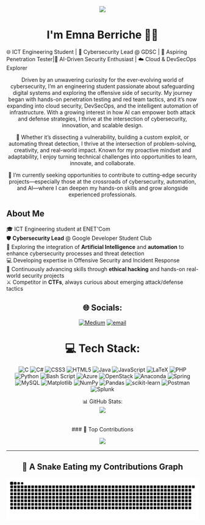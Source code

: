 <p align="center" >                          
<img src="https://readme-typing-svg.herokuapp.com/?lines=Hello,+World+!&center=true&size=30">                                                       
  </p>                                                                                                            
<h1 align="center"> I'm Emna Berriche 👋🏽 </h1>                                             
  🌐 ICT Engineering Student | 🔐 Cybersecurity Lead @ GDSC | 🚀 Aspiring Penetration Tester|🤖 AI-Driven Security Enthusiast | ☁️ Cloud & DevSecOps Explorer 
<div align="center">                                               
   
Driven by an unwavering curiosity for the ever-evolving world of cybersecurity, I’m an engineering student passionate about safeguarding digital systems and exploring the offensive side of security. My journey began with hands-on penetration testing and red team tactics, and it’s now expanding into cloud security, DevSecOps, and the intelligent automation of infrastructure. With a growing interest in how AI can empower both attack and defense strategies, I thrive at the intersection of cybersecurity, innovation, and scalable design.

🔎 Whether it’s dissecting a vulnerability, building a custom exploit, or automating threat detection, I thrive at the intersection of problem-solving, creativity, and real-world impact. Known for my proactive mindset and adaptability, I enjoy turning technical challenges into opportunities to learn, innovate, and collaborate.

🎯 I’m currently seeking opportunities to contribute to cutting-edge security projects—especially those at the crossroads of cybersecurity, automation, and AI—where I can deepen my hands-on skills and grow alongside experienced professionals.



<div style="text-align: left;">

## About Me

🎓 ICT Engineering student at ENET'Com  
🛡️ <strong>Cybersecurity Lead</strong> @ Google Developer Student Club  
🤖 Exploring the integration of <strong>Artificial Intelligence</strong> and <strong>automation</strong> to enhance cybersecurity processes and threat detection  
💻 Developing expertise in Offensive Security and Incident Response  
🧠 Continuously advancing skills through <strong>ethical hacking</strong> and hands-on real-world security projects  
⚔️ Competitor in <strong>CTFs</strong>, always curious about emerging attack/defense tactics  

</div>




## 🌐 Socials:
[![Medium](https://img.shields.io/badge/Medium-12100E?logo=medium&logoColor=white)](https://medium.com/@https://medium.com/@emnaberriche) [![email](https://img.shields.io/badge/Email-D14836?logo=gmail&logoColor=white)](mailto:emnaberrichelpbt@gmail.com) 

# 💻 Tech Stack:
![C](https://img.shields.io/badge/c-%2300599C.svg?style=for-the-badge&logo=c&logoColor=white) ![C#](https://img.shields.io/badge/c%23-%23239120.svg?style=for-the-badge&logo=csharp&logoColor=white) ![CSS3](https://img.shields.io/badge/css3-%231572B6.svg?style=for-the-badge&logo=css3&logoColor=white) ![HTML5](https://img.shields.io/badge/html5-%23E34F26.svg?style=for-the-badge&logo=html5&logoColor=white) ![Java](https://img.shields.io/badge/java-%23ED8B00.svg?style=for-the-badge&logo=openjdk&logoColor=white) ![JavaScript](https://img.shields.io/badge/javascript-%23323330.svg?style=for-the-badge&logo=javascript&logoColor=%23F7DF1E) ![LaTeX](https://img.shields.io/badge/latex-%23008080.svg?style=for-the-badge&logo=latex&logoColor=white) ![PHP](https://img.shields.io/badge/php-%23777BB4.svg?style=for-the-badge&logo=php&logoColor=white) ![Python](https://img.shields.io/badge/python-3670A0?style=for-the-badge&logo=python&logoColor=ffdd54) ![Bash Script](https://img.shields.io/badge/bash_script-%23121011.svg?style=for-the-badge&logo=gnu-bash&logoColor=white) ![Azure](https://img.shields.io/badge/azure-%230072C6.svg?style=for-the-badge&logo=microsoftazure&logoColor=white) ![OpenStack](https://img.shields.io/badge/Openstack-%23f01742.svg?style=for-the-badge&logo=openstack&logoColor=white) ![Anaconda](https://img.shields.io/badge/Anaconda-%2344A833.svg?style=for-the-badge&logo=anaconda&logoColor=white) ![Spring](https://img.shields.io/badge/spring-%236DB33F.svg?style=for-the-badge&logo=spring&logoColor=white) ![MySQL](https://img.shields.io/badge/mysql-4479A1.svg?style=for-the-badge&logo=mysql&logoColor=white) ![Matplotlib](https://img.shields.io/badge/Matplotlib-%23ffffff.svg?style=for-the-badge&logo=Matplotlib&logoColor=black) ![NumPy](https://img.shields.io/badge/numpy-%23013243.svg?style=for-the-badge&logo=numpy&logoColor=white) ![Pandas](https://img.shields.io/badge/pandas-%23150458.svg?style=for-the-badge&logo=pandas&logoColor=white) ![scikit-learn](https://img.shields.io/badge/scikit--learn-%23F7931E.svg?style=for-the-badge&logo=scikit-learn&logoColor=white) ![Postman](https://img.shields.io/badge/Postman-FF6C37?style=for-the-badge&logo=postman&logoColor=white) ![Splunk](https://img.shields.io/badge/splunk-%23000000.svg?style=for-the-badge&logo=splunk&logoColor=white)

 📊 GitHub Stats:<br/>
![](https://github-readme-streak-stats.herokuapp.com/?user=EmnaBerriche&theme=dark&hide_border=false)<br/>


<br/>
### 📌 Top Contributions
<br/>
<p align="center">
  <img src="https://github-contributor-stats.vercel.app/api?username=EmnaBerriche&limit=5&theme=dark&combine_all_yearly_contributions=true"/>
</p>

---








## 🐍 A Snake Eating my Contributions Graph
	
<p align = "center">
	<img src = "https://github.com/7oSkaaa/7oSkaaa/blob/output/github-contribution-grid-snake.svg?" alt = "Snake Game"/>
</p>


<!-- Built with ❤️ by Emna and GPRM (https://gprm.itsvg.in) -->
